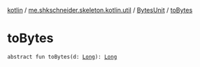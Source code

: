 [kotlin](../../index.md) / [me.shkschneider.skeleton.kotlin.util](../index.md) / [BytesUnit](index.md) / [toBytes](./to-bytes.md)

# toBytes

`abstract fun toBytes(d: `[`Long`](https://kotlinlang.org/api/latest/jvm/stdlib/kotlin/-long/index.html)`): `[`Long`](https://kotlinlang.org/api/latest/jvm/stdlib/kotlin/-long/index.html)
